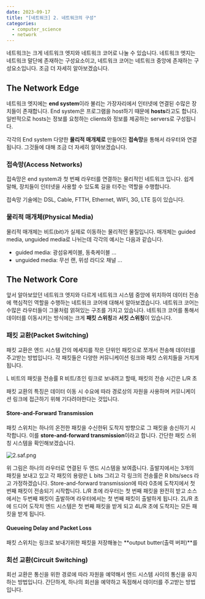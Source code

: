 ```yaml
---
date: 2023-09-17
title: "[네트워크] 2. 네트워크의 구성"
categories:
  - computer_science
  - network
---
```


네트워크는 크게 네트워크 엣지와 네트워크 코어로 나눌 수 있습니다. 네트워크 엣지는 네트워크 말단에 존재하는 구성요소이고, 네트워크 코어는 네트워크 중앙에 존재하는 구성요소입니다. 조금 더 자세히 알아보겠습니다.

## The Network Edge

네트워크 엣지에는 **end system**이라 불리는 가장자리에서 인터넷에 연결된 수많은 장치들이 존재합니다. End system은 프로그램을 host하기 때문에 **hosts**라고도 합니다. 일반적으로 hosts는 정보를 요청하는 clients와 정보를 제공하는 servers로 구성됩니다.

각각의 End system 다양한 **물리적 매개체로** 만들어진 **접속망**을 통해서 라우터와 연결됩니다. 그것들에 대해 조금 더 자세히 알아보겠습니다.

### 접속망(Access Networks)

접속망은 end system과 첫 번째 라우터를 연결하는 물리적인 네트워크 입니다. 쉽게 말해, 장치들이 인터넷을 사용할 수 있도록 길을 터주는 역할을 수행합니다.

접속망 기술에는 DSL, Cable, FTTH, Ethernet, WIFI, 3G, LTE 등이 있습니다.

### 물리적 매개체(Physical Media)

물리적 매개체는 비트(bit)가 실제로 이동하는 물리적인 물질입니다. 매개체는 guided media, unguided media로 나뉘는데 각각의 예시는 다음과 같습니다.

- guided media: 광섬유케이블, 동축케이블 ...
- unguided media: 무선 랜, 위성 라디오 채널 ...


## The Network Core

앞서 알아보았던 네트워크 엣지와 다르게 네트워크 시스템 중앙에 위치하여 데이터 전송에 핵심적인 역할을 수행하는 네트워크 코어에 대해서 알아보겠습니다. 네트워크 코어는 수많은 라우터들이 그물처럼 얽혀있는 구조를 가지고 있습니다. 네트워크 코어를 통해서 데이터를 이동시키는 방식에는 크게 **패킷 스위칭**과 **서킷 스위칭**이 있습니다.

### 패킷 교환(Packet Switching)

패킷 교환은 엔드 시스템 간의 메세지를 작은 단위인 패킷으로 쪼개서 전송해 데이터를 주고받는 방법입니다. 각 패킷들은 다양한 커뮤니케이션 링크와 패킷 스위치들을 거치게 됩니다. 

L 비트의 패킷을 전송률 R 비트/초인 링크로 보내려고 할때, 패킷의 전송 시간은 L/R 초

패킷 교환의 특징은 데이터 이동 시 수요에 따라 경로상의 자원을 사용하며 커뮤니케이션 링크에 접근하기 위해 기다려야한다는 것입니다.

#### Store-and-Forward Transmission

패킷 스위치는 하나의 온전한 패킷을 수신한뒤 도착지 방향으로 그 패킷을 송신하기 시작합니다. 이를 **store-and-forward transmission**이라고 합니다. 간단한 패킷 스위칭 시스템을 확인해보겠습니다.

![2.saf.png](/assets/images/network/2.saf.png)

위 그림은 하나의 라우터로 연결된 두 엔드 시스템을 보여줍니다. 출발지에서는 3개의 패킷을 보내고 있고 각 패킷의 용량은 L bits 그리고 각 링크의 전송률은 R bits/secs 라고 가정하겠습니다. Store-and-forward transmission에 따라 0초에 도착지에서 첫번째 패킷이 전송되기 시작합니다.  L/R 초에 라우터는 첫 번째 패킷을 완전히 받고 소스에서는 두번째 패킷이 출발하며 라우터에서는 첫 번째 패킷이 출발하게 됩니다. 2L/R 초에 드디어 도작치 엔드 시스템은 첫 번째 패킷을 받게 되고 4L/R 초에 도착지는 모든 패킷을 받게 됩니다.


#### Queueing Delay and Packet Loss

패킷 스위치는 링크로 보내기위한 패킷을 저장해놓는 **output butter(출력 버퍼)**를 

### 회선 교환(Circuit Switching)

회선 교환은 통신을 위한 경로에 따라 자원을 예약해서 엔드 시스템 사이의 통신을 유지하는 방법입니다. 간단하게, 하나의 회선을 예약하고 독점해서 데이터를 주고받는 방법입니다.